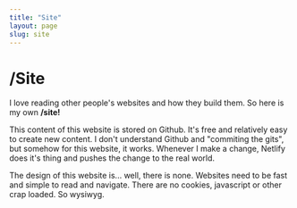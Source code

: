 ```yaml
---
title: "Site"
layout: page
slug: site
---
```


# /Site

I love reading other people's websites and how they build them. So here is my own **/site!**

This content of this website is stored on Github. It's free and relatively easy to create new content. I don't understand Github and "commiting the gits", but somehow for this website, it works. Whenever I make a change, Netlify does it's thing and pushes the change to the real world.

The design of this website is... well, there is none. Websites need to be fast and simple to read and navigate. There are no cookies, javascript or other crap loaded. So wysiwyg.
